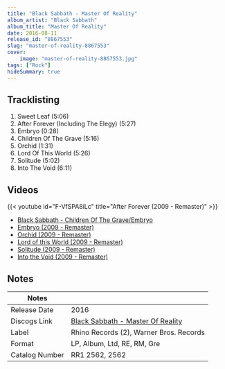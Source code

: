 ```yaml
---
title: "Black Sabbath - Master Of Reality"
album_artist: "Black Sabbath"
album_title: "Master Of Reality"
date: 2016-08-11
release_id: "8867553"
slug: "master-of-reality-8867553"
cover:
    image: "master-of-reality-8867553.jpg"
tags: ["Rock"]
hideSummary: true
---
```


## Tracklisting
1. Sweet Leaf (5:06)
2. After Forever (Including The Elegy) (5:27)
3. Embryo (0:28)
4. Children Of The Grave (5:16)
5. Orchid (1:31)
6. Lord Of This World (5:26)
7. Solitude (5:02)
8. Into The Void (6:11)

## Videos
{{< youtube id="F-VfSPA8iLc" title="After Forever (2009 - Remaster)" >}}
- [Black Sabbath - Children Of The Grave/Embryo](https://www.youtube.com/watch?v=X7UZeHvMYZA)
- [Embryo (2009 - Remaster)](https://www.youtube.com/watch?v=a6Di2JW-0yc)
- [Orchid (2009 - Remaster)](https://www.youtube.com/watch?v=9eHNPWyF_uk)
- [Lord of this World (2009 - Remaster)](https://www.youtube.com/watch?v=rCJ95vya8l0)
- [Solitude (2009 - Remaster)](https://www.youtube.com/watch?v=lejk2BmBbvk)
- [Into the Void (2009 - Remaster)](https://www.youtube.com/watch?v=-R5XnrZn47Q)

## Notes

| Notes          |             |
| ---------------| ----------- |
| Release Date   | 2016 |
| Discogs Link   | [Black Sabbath - Master Of Reality](https://www.discogs.com/release/8867553) |
| Label          | Rhino Records (2), Warner Bros. Records |
| Format         | LP, Album, Ltd, RE, RM, Gre |
| Catalog Number | RR1 2562, 2562 |

